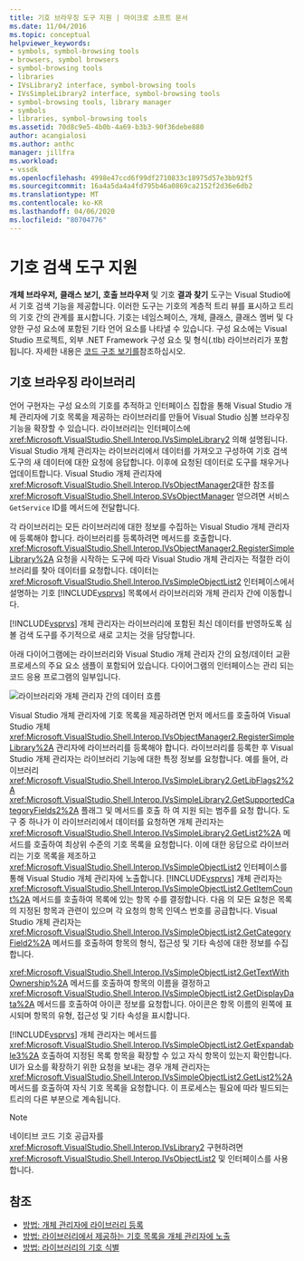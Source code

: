```yaml
---
title: 기호 브라우징 도구 지원 | 마이크로 소프트 문서
ms.date: 11/04/2016
ms.topic: conceptual
helpviewer_keywords:
- symbols, symbol-browsing tools
- browsers, symbol browsers
- symbol-browsing tools
- libraries
- IVsLibrary2 interface, symbol-browsing tools
- IVsSimpleLibrary2 interface, symbol-browsing tools
- symbol-browsing tools, library manager
- symbols
- libraries, symbol-browsing tools
ms.assetid: 70d8c9e5-4b0b-4a69-b3b3-90f36debe880
author: acangialosi
ms.author: anthc
manager: jillfra
ms.workload:
- vssdk
ms.openlocfilehash: 4998e47ccd6f99df2710833c18975d57e3bb92f5
ms.sourcegitcommit: 16a4a5da4a4fd795b46a0869ca2152f2d36e6db2
ms.translationtype: MT
ms.contentlocale: ko-KR
ms.lasthandoff: 04/06/2020
ms.locfileid: "80704776"
---
```

# <a name="supporting-symbol-browsing-tools"></a>기호 검색 도구 지원
**개체 브라우저,** **클래스 보기,** **호출 브라우저** 및 기호 **결과 찾기** 도구는 Visual Studio에서 기호 검색 기능을 제공합니다. 이러한 도구는 기호의 계층적 트리 뷰를 표시하고 트리의 기호 간의 관계를 표시합니다. 기호는 네임스페이스, 개체, 클래스, 클래스 멤버 및 다양한 구성 요소에 포함된 기타 언어 요소를 나타낼 수 있습니다. 구성 요소에는 Visual Studio 프로젝트, 외부 .NET Framework 구성 요소 및 형식(.tlb) 라이브러리가 포함됩니다. 자세한 내용은 [코드 구조 보기를](../../ide/viewing-the-structure-of-code.md)참조하십시오.

## <a name="symbol-browsing-libraries"></a>기호 브라우징 라이브러리
 언어 구현자는 구성 요소의 기호를 추적하고 인터페이스 집합을 통해 Visual Studio 개체 관리자에 기호 목록을 제공하는 라이브러리를 만들어 Visual Studio 심볼 브라우징 기능을 확장할 수 있습니다. 라이브러리는 인터페이스에 <xref:Microsoft.VisualStudio.Shell.Interop.IVsSimpleLibrary2> 의해 설명됩니다. Visual Studio 개체 관리자는 라이브러리에서 데이터를 가져오고 구성하여 기호 검색 도구의 새 데이터에 대한 요청에 응답합니다. 이후에 요청된 데이터로 도구를 채우거나 업데이트합니다. Visual Studio 개체 관리자에 <xref:Microsoft.VisualStudio.Shell.Interop.IVsObjectManager2>대한 참조를 <xref:Microsoft.VisualStudio.Shell.Interop.SVsObjectManager> 얻으려면 서비스 `GetService` ID를 메서드에 전달합니다.

 각 라이브러리는 모든 라이브러리에 대한 정보를 수집하는 Visual Studio 개체 관리자에 등록해야 합니다. 라이브러리를 등록하려면 메서드를 호출합니다. <xref:Microsoft.VisualStudio.Shell.Interop.IVsObjectManager2.RegisterSimpleLibrary%2A> 요청을 시작하는 도구에 따라 Visual Studio 개체 관리자는 적절한 라이브러리를 찾아 데이터를 요청합니다. 데이터는 <xref:Microsoft.VisualStudio.Shell.Interop.IVsSimpleObjectList2> 인터페이스에서 설명하는 기호 [!INCLUDE[vsprvs](../../code-quality/includes/vsprvs_md.md)] 목록에서 라이브러리와 개체 관리자 간에 이동합니다.

 [!INCLUDE[vsprvs](../../code-quality/includes/vsprvs_md.md)] 개체 관리자는 라이브러리에 포함된 최신 데이터를 반영하도록 심볼 검색 도구를 주기적으로 새로 고치는 것을 담당합니다.

 아래 다이어그램에는 라이브러리와 Visual Studio 개체 관리자 간의 요청/데이터 교환 프로세스의 주요 요소 샘플이 포함되어 있습니다. 다이어그램의 인터페이스는 관리 되는 코드 응용 프로그램의 일부입니다.

 ![라이브러리와 개체 관리자 간의 데이터 흐름](../../extensibility/internals/media/callbrowserdiagram.gif "콜브라우저다이어그램")

 Visual Studio 개체 관리자에 기호 목록을 제공하려면 먼저 메서드를 호출하여 Visual Studio 개체 <xref:Microsoft.VisualStudio.Shell.Interop.IVsObjectManager2.RegisterSimpleLibrary%2A> 관리자에 라이브러리를 등록해야 합니다. 라이브러리를 등록한 후 Visual Studio 개체 관리자는 라이브러리 기능에 대한 특정 정보를 요청합니다. 예를 들어, 라이브러리 <xref:Microsoft.VisualStudio.Shell.Interop.IVsSimpleLibrary2.GetLibFlags2%2A> <xref:Microsoft.VisualStudio.Shell.Interop.IVsSimpleLibrary2.GetSupportedCategoryFields2%2A> 플래그 및 메서드를 호출 하 여 지원 되는 범주를 요청 합니다. 도구 중 하나가 이 라이브러리에서 데이터를 요청하면 개체 관리자는 <xref:Microsoft.VisualStudio.Shell.Interop.IVsSimpleLibrary2.GetList2%2A> 메서드를 호출하여 최상위 수준의 기호 목록을 요청합니다. 이에 대한 응답으로 라이브러리는 기호 목록을 제조하고 <xref:Microsoft.VisualStudio.Shell.Interop.IVsSimpleObjectList2> 인터페이스를 통해 Visual Studio 개체 관리자에 노출합니다. [!INCLUDE[vsprvs](../../code-quality/includes/vsprvs_md.md)] 개체 관리자는 <xref:Microsoft.VisualStudio.Shell.Interop.IVsSimpleObjectList2.GetItemCount%2A> 메서드를 호출하여 목록에 있는 항목 수를 결정합니다. 다음 의 모든 요청은 목록의 지정된 항목과 관련이 있으며 각 요청의 항목 인덱스 번호를 공급합니다. Visual Studio 개체 관리자는 <xref:Microsoft.VisualStudio.Shell.Interop.IVsSimpleObjectList2.GetCategoryField2%2A> 메서드를 호출하여 항목의 형식, 접근성 및 기타 속성에 대한 정보를 수집합니다.

 <xref:Microsoft.VisualStudio.Shell.Interop.IVsSimpleObjectList2.GetTextWithOwnership%2A> 메서드를 호출하여 항목의 이름을 결정하고 <xref:Microsoft.VisualStudio.Shell.Interop.IVsSimpleObjectList2.GetDisplayData%2A> 메서드를 호출하여 아이콘 정보를 요청합니다. 아이콘은 항목 이름의 왼쪽에 표시되며 항목의 유형, 접근성 및 기타 속성을 표시합니다.

 [!INCLUDE[vsprvs](../../code-quality/includes/vsprvs_md.md)] 개체 관리자는 메서드를 <xref:Microsoft.VisualStudio.Shell.Interop.IVsSimpleObjectList2.GetExpandable3%2A> 호출하여 지정된 목록 항목을 확장할 수 있고 자식 항목이 있는지 확인합니다. UI가 요소를 확장하기 위한 요청을 보내는 경우 개체 관리자는 <xref:Microsoft.VisualStudio.Shell.Interop.IVsSimpleObjectList2.GetList2%2A> 메서드를 호출하여 자식 기호 목록을 요청합니다. 이 프로세스는 필요에 따라 빌드되는 트리의 다른 부분으로 계속됩니다.

> [!NOTE]
> 네이티브 코드 기호 공급자를 <xref:Microsoft.VisualStudio.Shell.Interop.IVsLibrary2> 구현하려면 <xref:Microsoft.VisualStudio.Shell.Interop.IVsObjectList2> 및 인터페이스를 사용합니다.

## <a name="see-also"></a>참조
- [방법: 개체 관리자에 라이브러리 등록](../../extensibility/internals/how-to-register-a-library-with-the-object-manager.md)
- [방법: 라이브러리에서 제공하는 기호 목록을 개체 관리자에 노출](../../extensibility/internals/how-to-expose-lists-of-symbols-provided-by-the-library-to-the-object-manager.md)
- [방법: 라이브러리의 기호 식별](../../extensibility/internals/how-to-identify-symbols-in-a-library.md)
